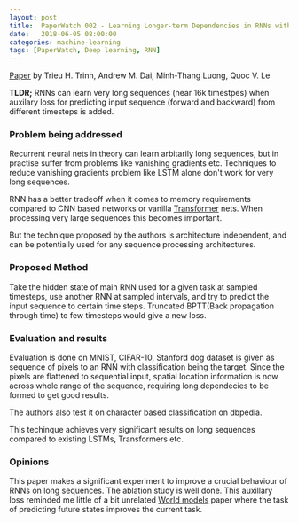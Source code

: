 ```yaml
---
layout: post
title:  PaperWatch 002 - Learning Longer-term Dependencies in RNNs with Auxiliary Losses (ACL 2018)
date:   2018-06-05 08:00:00
categories: machine-learning
tags: [PaperWatch, Deep learning, RNN]
---
```


[Paper](https://arxiv.org/pdf/1803.00144.pdf) by Trieu H. Trinh, Andrew M. Dai,  Minh-Thang Luong,  Quoc V. Le
 
**TLDR;** RNNs can learn very long sequences (near 16k timestpes) when auxilary loss for predicting input sequence (forward and backward) from different timesteps is added.
 
### Problem being addressed

Recurrent neural nets in theory can learn arbitarily long sequences, but in practise suffer from problems like vanishing gradients etc.
Techniques to reduce vanishing gradients problem like LSTM alone don't work for very long sequences.

RNN has a better tradeoff when it comes to memory requirements compared to CNN based networks or vanilla [Transformer](https://arxiv.org/abs/1706.03762) nets.
When processing very large sequences this becomes important.

But the technique proposed by the authors is architecture independent, and can be potentially used for any sequence processing architectures.

### Proposed Method

Take the hidden state of main RNN used for a given task at sampled timesteps, use another RNN at sampled intervals, and try to predict the input sequence to certain time steps.
Truncated BPTT(Back propagation through time) to few timesteps would give a new loss.

### Evaluation and results

Evaluation is done on  MNIST, CIFAR-10, Stanford dog dataset is given as sequence of pixels to an RNN with
classification being the target. Since the pixels are flattened to sequential input, spatial location information is now across whole range of the
sequence, requiring long dependecies to be formed to get good results.

The authors also test it on character based classification on dbpedia.

This techinque achieves very significant results on long sequences compared to existing LSTMs, Transformers etc.

### Opinions 

This paper makes a significant experiment to improve a crucial behaviour of RNNs on long sequences. 
The ablation study is well done.
This auxillary loss reminded me little of a bit unrelated [World models](https://worldmodels.github.io/) paper where the task of predicting future states improves the current task.





